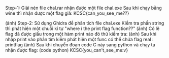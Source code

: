 Step-1:
Giải nén file chal.rar nhận được một file chal.exe
Sau khi chạy bằng wine thì nhận được một flag giả:
KCSC{can_you_see_me??}

(ảnh)
Step-2:
Sử dụng Ghidra để phân tích file chal.exe
Kiểm tra phần string thì phát hiện một chuỗi kí tự "where í the print flag function??"
(ảnh)
Có lẽ flag đã được giấu trong một hàm print nào đó thử kiểm tra:
(ảnh)
Sau khi nhập print vào phần tìm kiếm phát hiện một func có thể chứa flag real : printflag
(ảnh)
Sau khi chuyển đoạn code C này sang python và chạy ta nhận được flag:
(code python)
KCSC{you_can't_see_me:v}

